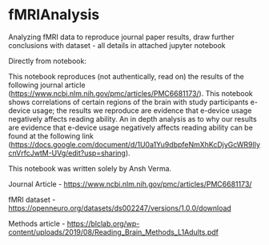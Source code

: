 # fMRIAnalysis
Analyzing fMRI data to reproduce journal paper results, draw further conclusions with dataset - all details in attached 
jupyter notebook

Directly from notebook: 

This notebook reproduces (not authentically, read on) the results of the following journal article (https://www.ncbi.nlm.nih.gov/pmc/articles/PMC6681173/). This notebook shows correlations of certain regions of the brain with study participants e-device usage; the results we reproduce are evidence that e-device usage negatively affects reading ability. An in depth analysis as to why our results are evidence that e-device usage negatively affects reading ability can be found at the following link (https://docs.google.com/document/d/1U0a1Yu9dbpfeNmXhKcDjyGcWR9IlycnVrfcJwtM-UVg/edit?usp=sharing).

This notebook was written solely by Ansh Verma. 

Journal Article - https://www.ncbi.nlm.nih.gov/pmc/articles/PMC6681173/

fMRI dataset - https://openneuro.org/datasets/ds002247/versions/1.0.0/download

Methods article - https://blclab.org/wp-content/uploads/2019/08/Reading_Brain_Methods_L1Adults.pdf

